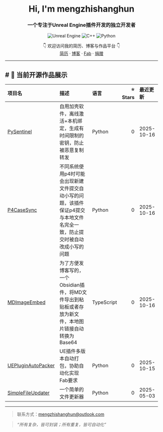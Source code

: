 <h1 align="center">Hi, I'm mengzhishanghun</h1>
<h3 align="center">一个专注于Unreal Engine插件开发的独立开发者</h3>

<p align="center">
  <!-- Tech Stack -->
  <img src="https://img.shields.io/badge/-Unreal%20Engine-313131?logo=unrealengine" alt="Unreal Engine" />
  <img src="https://img.shields.io/badge/-C++-00599C?logo=c%2B%2B&logoColor=white" alt="C++" />
  <img src="https://img.shields.io/badge/Python-313131?logo=python&logoColor=FFD43B" alt="Python" />
</p>

<p align="center">
  👇 欢迎访问我的简历、博客与作品平台 👇<br/>
  <a href="https://mengzhishanghun.github.io">简历</a> · 
  <a href="https://www.cnblogs.com/mengzhishanghun">博客</a> · 
  <a href="https://www.fab.com/search?q=mengzhishanghun">Fab</a> ·
  <a href="https://raw.githubusercontent.com/mengzhishanghun/mengzhishanghun/refs/heads/main/Donate/WeChat.jpg?raw=true" target="_blank">捐赠</a>
</p>

---
<!-- REPO_LIST:START -->
## # 🚀 当前开源作品展示

| 项目名 | 描述 | 语言 | ⭐ Stars | 最近更新 |
| :-- | :-- | :-- | --: | :-- |
| [PySentinel](https://github.com/MZSH-Tools/PySentinel) | 自用加壳软件，离线激活+本机绑定，生成有时间限制的密钥，防止被恶意复制转发 | Python | 0 | 2025-10-16 |
| [P4CaseSync](https://github.com/MZSH-Tools/P4CaseSync) | 不同系统使用p4时可能会出现新建文件提交自动小写的问题，该插件保证p4提交与本地文件名完全一致，防止提交时被自动改成小写的问题 | Python | 0 | 2025-10-16 |
| [MDImageEmbed](https://github.com/MZSH-Tools/MDImageEmbed) | 为了方便发博客写的，一个Obsidian插件，将MD文件导出到粘贴板或者存放为新文件，本地图片链接自动转换为Base64 | TypeScript | 0 | 2025-10-16 |
| [UEPluginAutoPacker](https://github.com/MZSH-Tools/UEPluginAutoPacker) | UE插件多版本自动打包，协助自动化实现Fab要求 | Python | 0 | 2025-10-15 |
| [SimpleFileUpdater](https://github.com/MZSH-Tools/SimpleFileUpdater) | 一个简单的文件更新器 | Python | 0 | 2025-05-03 |











<!-- REPO_LIST:END -->
---
> 联系方式：mengzhishanghun@outlook.com

> _“所有复杂，皆可封装；所有重复，皆可自动化”_

